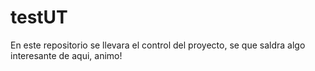 # testUT
En este repositorio se llevara el control del proyecto, se que saldra algo interesante de aqui, animo!
